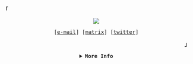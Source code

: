 <div align="justify">

<!-- Profile -->
<p align="left"><strong><samp>「</samp></strong></p>
  <p align="center">
    <samp>
    <image src="https://readme-typing-svg.herokuapp.com?font=Iosevka&size=30&color=6791c9&center=true&width=410&height=45&lines=hi,+i'm+sanchay.">
<!--       <br>
      <b>
        I'm Sanchay, a final year Computer Science student at IIIT Lucknow.
      </b>
      <br> -->
    </samp>
  </p>

  <p align="center">
    <!-- <img src="https://github-readme-streak-stats.herokuapp.com?user=sanchay9&hide_border=true&background=0D1117&currStreakLabel=FFFFFF&sideLabels=FFFFFF&currStreakNum=FFFFFF&dates=FFFFFF&sideNums=FFFFFF&fire=c9cbff&ring=c9cbff&stroke=FFFFFFFF)](https://git.io/streak-stats)"/> -->
    <samp>
      [<a href="mailto:sanchaykumar9@gmail.com">e-mail</a>]
      [<a href="https://matrix.to/#/@sanchay9:matrix.org">matrix</a>]
      [<a href="https://twitter.com/sanchay9_">twitter</a>]
      <!-- [<a href="https://instagram.com/sanchay._">instagram</a>] -->
    </samp>
  </p>
<p align="right"><strong><samp>」</samp></strong></p>

<details align="center">
<summary><samp><b>More Info</b></samp></summary>

<h2></h2><br>

<!-- Github Trophy -->
<!-- <div align="center"> -->
<!--   <table> -->
<!--     <tr> -->
<!--       <td><a href="#--------"><img align="center" alt="GitHub Trophy" src="https://github-trophies.vercel.app/?username=sanchay9&rank=SECRET,SSS,SS,S,AAA,AA,A&row=2&column=3&margin-w=15&margin-h=15&no-frame=true&theme=nord"></a></td> -->
<!--     </tr> -->
<!--   </table> -->
<!-- </div> -->

<!-- Github Stats -->
<div align="center">
  <table>
    <tr>
      <td><a href="#--------"><img height="137px" align="center" alt="GitHub Stats" src="https://github-readme-stats.vercel.app/api?username=sanchay9&count_private=true&show_icons=true&include_all_commits=true&line_height=21&hide_border=true&theme=nord"/></a></td>
    </tr>
  </table>
</div>

<div align="center">
  <table>
    <tr>
      <td><a href="#--------"><img height="137px" align="center" alt="Top Language" src="https://github-readme-stats.vercel.app/api/top-langs/?username=sanchay9&layout=compact&line_height=21&hide_border=true&theme=nord"/></a></td>
    </tr>
  </table>
</div>

<div align="center">
  <a href=https://spotify-github-profile.vercel.app/api/view?uid=213pymzdiir32z6421tr30rsr&redirect=true">
<!--       natemoo-re / compact -->
      <img src="https://spotify-github-profile.vercel.app/api/view?uid=213pymzdiir32z6421tr30rsr&cover_image=true&theme=natemoo-re&show_offline=false&background_color=16161e&interchange=true&bar_color=9ece6a&bar_color_cover=false">
  </a>
</div>

</details>
</div>
